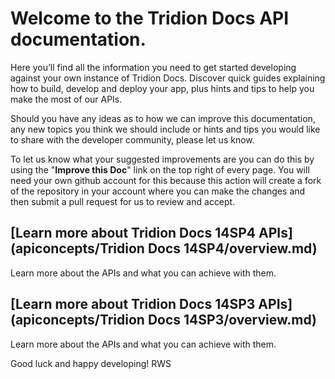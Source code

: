 # Welcome to the Tridion Docs API documentation.

Here you’ll find all the information you need to get started developing against your own instance of Tridion Docs. Discover quick guides explaining how to build, develop and deploy your app, plus hints and tips to help you make the most of our APIs.

Should you have any ideas as to how we can improve this documentation, any new topics you think we should include or hints and tips you would like to share with the developer community, please let us know.

To let us know what your suggested improvements are you can do this by using the "**Improve this Doc**" link on the top right of every page.  You will need your own github account for this because this action will create a fork of the repository in your account where you can make the changes and then submit a pull request for us to review and accept.



## [Learn more about Tridion Docs 14SP4 APIs](apiconcepts/Tridion Docs 14SP4/overview.md)
Learn more about the APIs and what you can achieve with them.
## [Learn more about Tridion Docs 14SP3 APIs](apiconcepts/Tridion Docs 14SP3/overview.md)
Learn more about the APIs and what you can achieve with them.


Good luck and happy developing!
RWS
